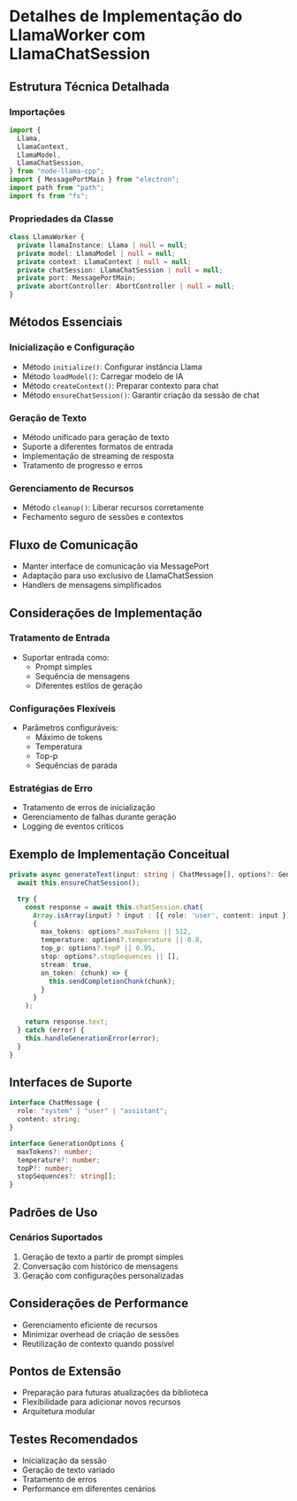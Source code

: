 # Detalhes de Implementação do LlamaWorker com LlamaChatSession

## Estrutura Técnica Detalhada

### Importações

```typescript
import {
  Llama,
  LlamaContext,
  LlamaModel,
  LlamaChatSession,
} from "node-llama-cpp";
import { MessagePortMain } from "electron";
import path from "path";
import fs from "fs";
```

### Propriedades da Classe

```typescript
class LlamaWorker {
  private llamaInstance: Llama | null = null;
  private model: LlamaModel | null = null;
  private context: LlamaContext | null = null;
  private chatSession: LlamaChatSession | null = null;
  private port: MessagePortMain;
  private abortController: AbortController | null = null;
}
```

## Métodos Essenciais

### Inicialização e Configuração

- Método `initialize()`: Configurar instância Llama
- Método `loadModel()`: Carregar modelo de IA
- Método `createContext()`: Preparar contexto para chat
- Método `ensureChatSession()`: Garantir criação da sessão de chat

### Geração de Texto

- Método unificado para geração de texto
- Suporte a diferentes formatos de entrada
- Implementação de streaming de resposta
- Tratamento de progresso e erros

### Gerenciamento de Recursos

- Método `cleanup()`: Liberar recursos corretamente
- Fechamento seguro de sessões e contextos

## Fluxo de Comunicação

- Manter interface de comunicação via MessagePort
- Adaptação para uso exclusivo de LlamaChatSession
- Handlers de mensagens simplificados

## Considerações de Implementação

### Tratamento de Entrada

- Suportar entrada como:
  - Prompt simples
  - Sequência de mensagens
  - Diferentes estilos de geração

### Configurações Flexíveis

- Parâmetros configuráveis:
  - Máximo de tokens
  - Temperatura
  - Top-p
  - Sequências de parada

### Estratégias de Erro

- Tratamento de erros de inicialização
- Gerenciamento de falhas durante geração
- Logging de eventos críticos

## Exemplo de Implementação Conceitual

```typescript
private async generateText(input: string | ChatMessage[], options?: GenerationOptions) {
  await this.ensureChatSession();

  try {
    const response = await this.chatSession.chat(
      Array.isArray(input) ? input : [{ role: 'user', content: input }],
      {
        max_tokens: options?.maxTokens || 512,
        temperature: options?.temperature || 0.8,
        top_p: options?.topP || 0.95,
        stop: options?.stopSequences || [],
        stream: true,
        on_token: (chunk) => {
          this.sendCompletionChunk(chunk);
        }
      }
    );

    return response.text;
  } catch (error) {
    this.handleGenerationError(error);
  }
}
```

## Interfaces de Suporte

```typescript
interface ChatMessage {
  role: "system" | "user" | "assistant";
  content: string;
}

interface GenerationOptions {
  maxTokens?: number;
  temperature?: number;
  topP?: number;
  stopSequences?: string[];
}
```

## Padrões de Uso

### Cenários Suportados

1. Geração de texto a partir de prompt simples
2. Conversação com histórico de mensagens
3. Geração com configurações personalizadas

## Considerações de Performance

- Gerenciamento eficiente de recursos
- Minimizar overhead de criação de sessões
- Reutilização de contexto quando possível

## Pontos de Extensão

- Preparação para futuras atualizações da biblioteca
- Flexibilidade para adicionar novos recursos
- Arquitetura modular

## Testes Recomendados

- Inicialização da sessão
- Geração de texto variado
- Tratamento de erros
- Performance em diferentes cenários
